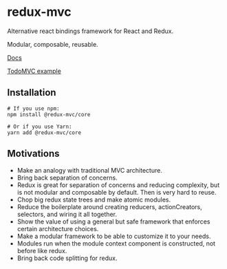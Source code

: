 
# redux-mvc
  
  Alternative react bindings framework for React and Redux.
  
  Modular, composable, reusable. 
  
  [Docs](https://redux-mvc.github.io/docs)

  [TodoMVC example](https://redux-mvc.github.io/core)
  
## Installation

    # If you use npm:
    npm install @redux-mvc/core

    # Or if you use Yarn:
    yarn add @redux-mvc/core
  
## Motivations

   - Make an analogy with traditional MVC architecture.
   - Bring back separation of concerns.
   - Redux is great for separation of concerns and reducing complexity, but is not modular and composable by default. Then is very hard to reuse.
   - Chop big redux state trees and make atomic modules.
   - Reduce the boilerplate around creating reducers, actionCreators, selectors, and wiring it all together.
   - Show the value of using a general but safe framework that enforces certain architecture choices.
   - Make a modular framework to be able to customize it to your needs.
   - Modules run when the module context component is constructed, not before like redux. 
   - Bring back code splitting for redux.

